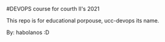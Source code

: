 #DEVOPS course for courth II's 2021

This repo is for educational porpouse, ucc-devops its name.

By: habolanos :D
